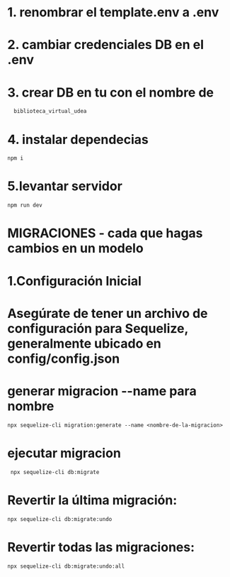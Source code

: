 

# 1. renombrar el template.env  a .env
# 2. cambiar credenciales DB en el .env
   
# 3. crear DB  en tu  con el nombre de 
   ```  biblioteca_virtual_udea```

# 4. instalar dependecias 
``` npm i ```
# 5.levantar servidor 
``` npm run dev ```



# MIGRACIONES  - cada que hagas cambios en un modelo

# 1.Configuración Inicial
# Asegúrate de tener un archivo de configuración para Sequelize, generalmente ubicado en config/config.json

# generar migracion   --name para nombre
 ```npx sequelize-cli migration:generate --name <nombre-de-la-migracion>```

# ejecutar migracion
``` npx sequelize-cli db:migrate```

# Revertir la última migración:

```npx sequelize-cli db:migrate:undo```

# Revertir todas las migraciones:

```npx sequelize-cli db:migrate:undo:all```
